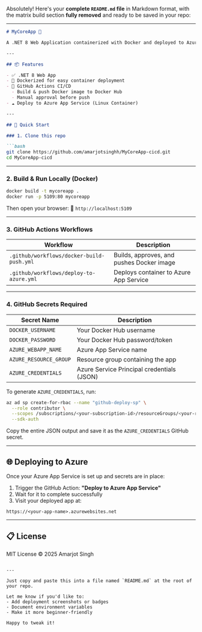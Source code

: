 Absolutely! Here's your **complete `README.md` file** in Markdown format, with the matrix build section **fully removed** and ready to be saved in your repo:

---

````markdown
# MyCoreApp 🚀

A .NET 8 Web Application containerized with Docker and deployed to Azure App Service using GitHub Actions.

---

## 📦 Features

- ✅ .NET 8 Web App
- 🐳 Dockerized for easy container deployment
- 🤖 GitHub Actions CI/CD
  - Build & push Docker image to Docker Hub
  - Manual approval before push
- ☁️ Deploy to Azure App Service (Linux Container)

---

## 🚀 Quick Start

### 1. Clone this repo

```bash
git clone https://github.com/amarjotsinghh/MyCoreApp-cicd.git
cd MyCoreApp-cicd
````

---

### 2. Build & Run Locally (Docker)

```bash
docker build -t mycoreapp .
docker run -p 5109:80 mycoreapp
```

Then open your browser:
📍 `http://localhost:5109`

---

### 3. GitHub Actions Workflows

| Workflow                                  | Description                               |
| ----------------------------------------- | ----------------------------------------- |
| `.github/workflows/docker-build-push.yml` | Builds, approves, and pushes Docker image |
| `.github/workflows/deploy-to-azure.yml`   | Deploys container to Azure App Service    |

---

### 4. GitHub Secrets Required

| Secret Name            | Description                                |
| ---------------------- | ------------------------------------------ |
| `DOCKER_USERNAME`      | Your Docker Hub username                   |
| `DOCKER_PASSWORD`      | Your Docker Hub password/token             |
| `AZURE_WEBAPP_NAME`    | Azure App Service name                     |
| `AZURE_RESOURCE_GROUP` | Resource group containing the app          |
| `AZURE_CREDENTIALS`    | Azure Service Principal credentials (JSON) |

To generate `AZURE_CREDENTIALS`, run:

```bash
az ad sp create-for-rbac --name "github-deploy-sp" \
  --role contributor \
  --scopes /subscriptions/<your-subscription-id>/resourceGroups/<your-resource-group> \
  --sdk-auth
```

Copy the entire JSON output and save it as the `AZURE_CREDENTIALS` GitHub secret.

---

## 🌐 Deploying to Azure

Once your Azure App Service is set up and secrets are in place:

1. Trigger the GitHub Action: **"Deploy to Azure App Service"**
2. Wait for it to complete successfully
3. Visit your deployed app at:

```text
https://<your-app-name>.azurewebsites.net
```

---

## 📋 License

MIT License © 2025 Amarjot Singh

```

---

Just copy and paste this into a file named `README.md` at the root of your repo.

Let me know if you'd like to:
- Add deployment screenshots or badges
- Document environment variables
- Make it more beginner-friendly

Happy to tweak it!
```
